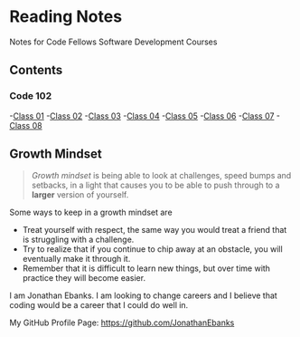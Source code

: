 # Reading Notes

Notes for Code Fellows Software Development Courses

## Contents

### Code 102

-[Class 01](https://github.com/JonathanEbanks/class-01.git)
-[Class 02](https://github.com/JonathanEbanks/class-02.git)
-[Class 03](https://github.com/JonathanEbanks/class-03.git)
-[Class 04](https://github.com/JonathanEbanks/class-04.git)
-[Class 05](https://github.com/JonathanEbanks/class-05.git)
-[Class 06](https://github.com/JonathanEbanks/class-06.git)
-[Class 07](https://github.com/JonathanEbanks/class-07.git)
-[Class 08](https://github.com/JonathanEbanks/class-08.git)





## Growth Mindset

>*Growth mindset* is being able to look at challenges, speed bumps and setbacks, in a light that causes you to be able to push through to a **larger** version of yourself.

Some ways to keep in a growth mindset are
- Treat yourself with respect, the same way you would treat a friend that is struggling with a challenge.
- Try to realize that if you continue to chip away at an obstacle, you will eventually make it through it.
- Remember that it is difficult to learn new things, but over time with practice they will become easier.

I am Jonathan Ebanks. I am looking to change careers and I believe that coding would be a career that I could do well in.

My GitHub Profile Page: https://github.com/JonathanEbanks
